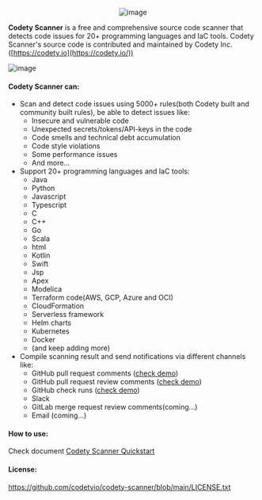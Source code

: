 <div align="center">

![image](https://www.codety.io/assets/img/logo_128.png)

</div>

**Codety Scanner** is a free and comprehensive source code scanner that detects code issues for 20+ programming languages and IaC tools. Codety Scanner's source code is contributed and maintained by Codety Inc.([https://codety.io](https://codety.io/))
  
![image](https://www.codety.io/assets/img/hero-3.png)

#### Codety Scanner can: 
* Scan and detect code issues using 5000+ rules(both Codety built and community built rules), be able to detect issues like:  
  * Insecure and vulnerable code
  * Unexpected secrets/tokens/API-keys in the code
  * Code smells and technical debt accumulation
  * Code style violations
  * Some performance issues
  * And more...
* Support 20+ programming languages and IaC tools:
  * Java
  * Python
  * Javascript
  * Typescript
  * C
  * C++
  * Go
  * Scala
  * html 
  * Kotlin
  * Swift
  * Jsp
  * Apex
  * Modelica
  * Terraform code(AWS, GCP, Azure and OCI)
  * CloudFormation
  * Serverless framework
  * Helm charts
  * Kubernetes
  * Docker
  * (and keep adding more)
* Compile scanning result and send notifications via different channels like:
  * GitHub pull request comments ([check demo](https://github.com/codetyio/codety-scanner/pull/10#issuecomment-2319379042))
  * GitHub pull request review comments ([check demo](https://github.com/codetyio/codety-scanner/pull/11/files#r1738038578))
  * GitHub check runs ([check demo](https://github.com/codetyio/codety-scanner/runs/29462342113))
  * Slack
  * GitLab merge request review comments(coming...)
  * Email (coming...)

#### How to use:
Check document [Codety Scanner Quickstart](https://docs.codety.io/docs/quickstart/index)

#### License:
https://github.com/codetyio/codety-scanner/blob/main/LICENSE.txt

 
